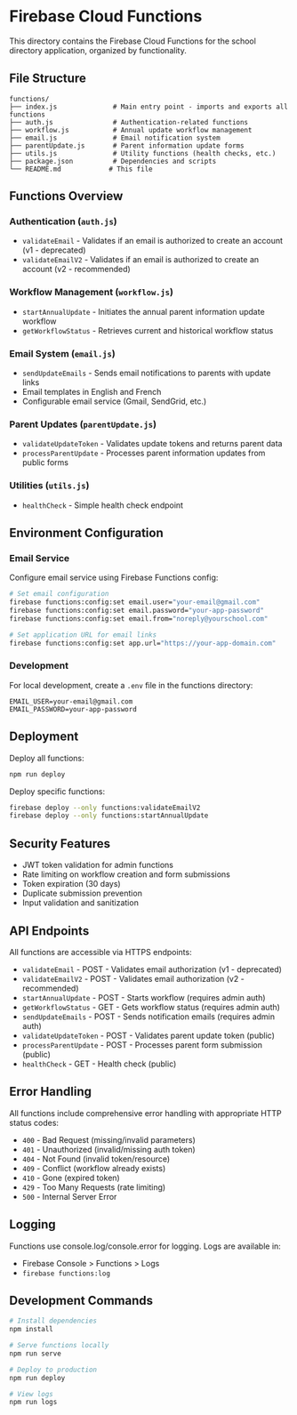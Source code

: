 # Firebase Cloud Functions

This directory contains the Firebase Cloud Functions for the school directory application, organized by functionality.

## File Structure

```
functions/
├── index.js              # Main entry point - imports and exports all functions
├── auth.js               # Authentication-related functions
├── workflow.js           # Annual update workflow management
├── email.js              # Email notification system
├── parentUpdate.js       # Parent information update forms
├── utils.js              # Utility functions (health checks, etc.)
├── package.json          # Dependencies and scripts
└── README.md            # This file
```

## Functions Overview

### Authentication (`auth.js`)
- `validateEmail` - Validates if an email is authorized to create an account (v1 - deprecated)
- `validateEmailV2` - Validates if an email is authorized to create an account (v2 - recommended)

### Workflow Management (`workflow.js`)
- `startAnnualUpdate` - Initiates the annual parent information update workflow
- `getWorkflowStatus` - Retrieves current and historical workflow status

### Email System (`email.js`)
- `sendUpdateEmails` - Sends email notifications to parents with update links
- Email templates in English and French
- Configurable email service (Gmail, SendGrid, etc.)

### Parent Updates (`parentUpdate.js`)
- `validateUpdateToken` - Validates update tokens and returns parent data
- `processParentUpdate` - Processes parent information updates from public forms

### Utilities (`utils.js`)
- `healthCheck` - Simple health check endpoint

## Environment Configuration

### Email Service
Configure email service using Firebase Functions config:

```bash
# Set email configuration
firebase functions:config:set email.user="your-email@gmail.com"
firebase functions:config:set email.password="your-app-password"
firebase functions:config:set email.from="noreply@yourschool.com"

# Set application URL for email links
firebase functions:config:set app.url="https://your-app-domain.com"
```

### Development
For local development, create a `.env` file in the functions directory:

```env
EMAIL_USER=your-email@gmail.com
EMAIL_PASSWORD=your-app-password
```

## Deployment

Deploy all functions:
```bash
npm run deploy
```

Deploy specific functions:
```bash
firebase deploy --only functions:validateEmailV2
firebase deploy --only functions:startAnnualUpdate
```

## Security Features

- JWT token validation for admin functions
- Rate limiting on workflow creation and form submissions
- Token expiration (30 days)
- Duplicate submission prevention
- Input validation and sanitization

## API Endpoints

All functions are accessible via HTTPS endpoints:

- `validateEmail` - POST - Validates email authorization (v1 - deprecated)
- `validateEmailV2` - POST - Validates email authorization (v2 - recommended)
- `startAnnualUpdate` - POST - Starts workflow (requires admin auth)
- `getWorkflowStatus` - GET - Gets workflow status (requires admin auth)
- `sendUpdateEmails` - POST - Sends notification emails (requires admin auth)
- `validateUpdateToken` - POST - Validates parent update token (public)
- `processParentUpdate` - POST - Processes parent form submission (public)
- `healthCheck` - GET - Health check (public)

## Error Handling

All functions include comprehensive error handling with appropriate HTTP status codes:

- `400` - Bad Request (missing/invalid parameters)
- `401` - Unauthorized (invalid/missing auth token)
- `404` - Not Found (invalid token/resource)
- `409` - Conflict (workflow already exists)
- `410` - Gone (expired token)
- `429` - Too Many Requests (rate limiting)
- `500` - Internal Server Error

## Logging

Functions use console.log/console.error for logging. Logs are available in:
- Firebase Console > Functions > Logs
- `firebase functions:log`

## Development Commands

```bash
# Install dependencies
npm install

# Serve functions locally
npm run serve

# Deploy to production
npm run deploy

# View logs
npm run logs
```